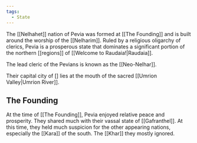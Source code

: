 ```yaml
---
tags:
  - State
---
```

The [[Nelhahet]] nation of Pevia was formed at [[The Founding]] and is built around the worship of the [[Nelharim]]. Ruled by a religious oligarchy of clerics, Pevia is a prosperous state that dominates a significant portion of the northern [[regions]] of [[Welcome to Raudaia!|Raudaia]]. 

The lead cleric of the Pevians is known as the [[Neo-Nelhar]]. 

Their capital city of [] lies at the mouth of the sacred [[Umrion Valley|Umrion River]].
## The Founding

At the time of [[The Founding]], Pevia enjoyed relative peace and prosperity. They shared much with their vassal state of [[Gafranthel]]. At this time, they held much suspicion for the other appearing nations, especially the [[Kara]] of the south. The [[Khar]] they mostly ignored.